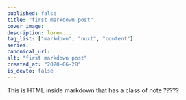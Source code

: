 ```yaml
---
published: false
title: "first markdown post"
cover_image:
description: lorem...
tag_list: ["markdown", "nuxt", "content"]
series:
canonical_url:
alt: "first markdown post"
created_at: "2020-06-28"
is_devto: false
---
```


<div class="p-4 mb-4 text-white bg-blue-500">
  This is HTML inside markdown that has a class of note ?????
</div>

